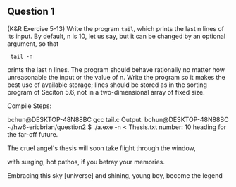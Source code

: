 ## Question 1
(K&R Exercise 5-13) Write the program <code>tail</code>, which prints the last n lines of its input. By default, n is 10, let us say, but it can be changed by an optional argument, so that

<code>    tail -n</code>

prints the last n lines. The program should behave rationally no matter how unreasonable the input or the value of n. Write the program so it makes the best use of available storage; lines should be stored as in the sorting program of Seciton 5.6, not in a two-dimensional array of fixed size.

Compile Steps: 

bchun@DESKTOP-48N88BC gcc tail.c Output: bchun@DESKTOP-48N88BC ~/hw6-ericbrian/question2
$ ./a.exe -n < Thesis.txt
number: 10
heading for the far-off future.

The cruel angel's thesis
will soon take flight through the window,

with surging, hot pathos,
if you betray your memories.

Embracing this sky [universe] and shining,
young boy, become the legend


